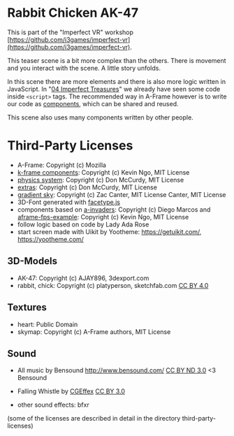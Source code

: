 # Rabbit Chicken AK-47

This is part of the "Imperfect VR" workshop [https://github.com/i3games/imperfect-vr](https://github.com/i3games/imperfect-vr).

This teaser scene is a bit more complex than the others.
There is movement and you interact with the scene. A little story unfolds.

In this scene there are more elements and there is also more logic written in JavaScript. In "[04 Imperfect Treasures](https://github.com/i3games/imperfect-vr/tree/master/04_imperfect_treasures)" we already have seen some code inside `<script>` tags. The recommended way in A-Frame however is to write our code as [components](https://aframe.io/docs/master/introduction/writing-a-component.html), which can be shared and reused.

This scene also uses many components written by other people.

# Third-Party Licenses

* A-Frame: Copyright (c) Mozilla
* [k-frame components](https://github.com/ngokevin/k-frame): Copyright (c) Kevin Ngo, MIT License
* [physics system](https://github.com/donmccurdy/aframe-physics-system): Copyright (c) Don McCurdy, MIT License
* [extras](https://github.com/donmccurdy/aframe-extras): Copyright (c) Don McCurdy, MIT License
* [gradient sky](https://github.com/zcanter/aframe-gradient-sky): Copyright (c) Zac Canter, MIT License
Canter, MIT License
* 3D-Font generated with [facetype.js](http://gero3.github.io/facetype.js/)
* components based on [a-invaders](https://github.com/dmarcos/a-invaders): Copyright (c) Diego Marcos and [aframe-fps-example](https://github.com/ngokevin/aframe-fps-example): Copyright (c) Kevin Ngo, MIT License
* follow logic based on code by Lady Ada Rose
* start screen made with Uikit by Yootheme: https://getuikit.com/, https://yootheme.com/

## 3D-Models
* AK-47: Copyright (c) AJAY896, 3dexport.com
* rabbit, chick: Copyright (c) platyperson, sketchfab.com [CC BY 4.0](http://creativecommons.org/licenses/by/4.0/)

## Textures
* heart: Public Domain
* skymap: Copyright (c) A-Frame authors, MIT License

## Sound
* All music by Bensound http://www.bensound.com/ [CC BY ND 3.0](https://creativecommons.org/licenses/by-nd/3.0/) <3 Bensound

* Falling Whistle by [CGEffex](https://www.freesound.org/people/CGEffex/sounds/89538/) [CC BY 3.0](http://creativecommons.org/licenses/by/3.0/)

* other sound effects: bfxr

(some of the licenses are described in detail in the directory third-party-licenses)
